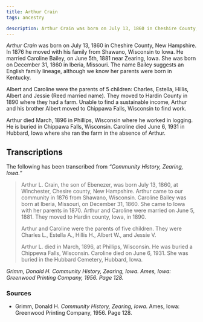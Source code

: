 ```yaml
---
title: Arthur Crain
tags: ancestry

description: Arthur Crain was born on July 13, 1860 in Cheshire County, New Hampshire. In 1876 he moved with his family from Shawano, Wisconsin to Iowa.
---
```

<p><i>Arthur Crain</i> was born on July 13, 1860 in Cheshire County, New Hampshire. In 1876 he moved with his family from Shawano, Wisconsin to Iowa. He married Caroline Bailey, on June 5th, 1881 near Zearing, Iowa. She was born on December 31, 1860 in Iberia, Missouri. The name Bailey suggests an English family lineage, although we know her parents were born in Kentucky.</p>
    <p> Albert and Caroline were the parents of 5 children: Charles, Estella, Hillis, Albert and Jessie (Reed married name). They moved to Hardin County in 1890 where they had a farm. Unable to find a sustainable income, Arthur and his brother Albert moved  to Chippawa Falls, Wisconsin to find work.</p>
    <p>Arthur died March, 1896 in Phillips, Wisconsin where he worked in logging. He is buried in Chippawa Falls, Wisconsin. Caroline died June 6, 1931 in Hubbard, Iowa where she ran the farm in the absence of Arthur. </p>
    <h2 class="center">Transcriptions</h2>
    <p>The following has been transcribed from <em>&ldquo;Community History, Zearing, Iowa.&rdquo;</em></p>
    <blockquote>
      <p>Arthur L. Crain, the son of Ebenezer, was born July 13, 1860, at Winchester, Chesire county, New Hampshire. Arthur came to our community in 1876 from Shawano, Wisconsin. Caroline Bailey was born at Iberia, Missouri, on December 31, 1860. She came to Iowa with her parents in 1870. Arthur and Caroline were married on June 5, 1881. They moved to Hardin county, Iowa, in 1890. </p>
      <p>Arthur and Caroline were the parents of five children. They were Charles L., Estella A., Hillis H., Albert W., and Jessie V.</p>
      <p>Arthur L. died in March, 1896, at Phillips, Wisconsin. He was buried a Chippewa Falls, Wisconsin. Caroline died on June 6, 1931. She was buried in the Hubbard Cemetery, Hubbard, Iowa. </p>
    </blockquote>
    <cite>Grimm, Donald H. Community History, Zearing, Iowa. Ames, Iowa: Greenwood Printing Company, 1956. Page 128.</cite>
    <footer>
<h3>Sources</h3>
      <ul>
        <li>Grimm, Donald H. <em>Community History, Zearing, Iowa</em>. Ames, Iowa: Greenwood Printing Company, 1956. Page 128.</li>
      </ul>
    </footer>
